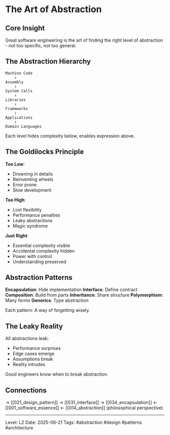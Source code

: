 # The Art of Abstraction
## Core Insight
Great software engineering is the art of finding the right level of abstraction - not too specific, not too general.

## The Abstraction Hierarchy

```
Machine Code
    ↑
Assembly
    ↑
System Calls
    ↑
Libraries
    ↑
Frameworks
    ↑
Applications
    ↑
Domain Languages
```

Each level hides complexity below, enables expression above.

## The Goldilocks Principle

**Too Low**: 
- Drowning in details
- Reinventing wheels
- Error prone
- Slow development

**Too High**:
- Lost flexibility
- Performance penalties
- Leaky abstractions
- Magic syndrome

**Just Right**:
- Essential complexity visible
- Accidental complexity hidden
- Power with control
- Understanding preserved

## Abstraction Patterns

**Encapsulation**: Hide implementation
**Interface**: Define contract
**Composition**: Build from parts
**Inheritance**: Share structure
**Polymorphism**: Many forms
**Generics**: Type abstraction

Each pattern: A way of forgetting wisely.

## The Leaky Reality

All abstractions leak:
- Performance surprises
- Edge cases emerge
- Assumptions break
- Reality intrudes

Good engineers know when to break abstraction.

## Connections
→ [[021_design_pattern]]
→ [[031_interface]]
→ [[034_encapsulation]]
← [[001_software_essence]]
← [[014_abstraction]] (philosophical perspective)

---
Level: L2
Date: 2025-06-21
Tags: #abstraction #design #patterns #architecture